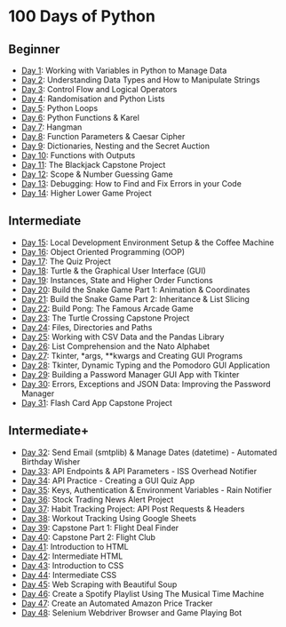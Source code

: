 # 100 Days of Python

## Beginner
- [Day 1](./day01): Working with Variables in Python to Manage Data
- [Day 2](./day02): Understanding Data Types and How to Manipulate Strings
- [Day 3](./day03): Control Flow and Logical Operators
- [Day 4](./day04): Randomisation and Python Lists
- [Day 5](./day05): Python Loops
- [Day 6](./day06): Python Functions & Karel
- [Day 7](./day07): Hangman
- [Day 8](./day08): Function Parameters & Caesar Cipher
- [Day 9](./day09): Dictionaries, Nesting and the Secret Auction
- [Day 10](./day10): Functions with Outputs
- [Day 11](./day11): The Blackjack Capstone Project
- [Day 12](./day12): Scope & Number Guessing Game
- [Day 13](./day13): Debugging: How to Find and Fix Errors in your Code
- [Day 14](./day14): Higher Lower Game Project

## Intermediate
- [Day 15](./day15): Local Development Environment Setup & the Coffee Machine
- [Day 16](./day16): Object Oriented Programming (OOP)
- [Day 17](./day17): The Quiz Project
- [Day 18](./day18): Turtle & the Graphical User Interface (GUI)
- [Day 19](./day19): Instances, State and Higher Order Functions
- [Day 20](./day20): Build the Snake Game Part 1: Animation & Coordinates
- [Day 21](./day21): Build the Snake Game Part 2: Inheritance & List Slicing
- [Day 22](./day22): Build Pong: The Famous Arcade Game
- [Day 23](./day23): The Turtle Crossing Capstone Project
- [Day 24](./day24): Files, Directories and Paths
- [Day 25](./day25): Working with CSV Data and the Pandas Library
- [Day 26](./day26): List Comprehension and the Nato Alphabet
- [Day 27](./day27): Tkinter, *args, **kwargs and Creating GUI Programs
- [Day 28](./day28): Tkinter, Dynamic Typing and the Pomodoro GUI Application
- [Day 29](./day29): Building a Password Manager GUI App with Tkinter
- [Day 30](./day30): Errors, Exceptions and JSON Data: Improving the Password Manager
- [Day 31](./day31): Flash Card App Capstone Project

## Intermediate+
- [Day 32](./day32): Send Email (smtplib) & Manage Dates (datetime) - Automated Birthday Wisher
- [Day 33](./day33): API Endpoints & API Parameters - ISS Overhead Notifier
- [Day 34](./day34): API Practice - Creating a GUI Quiz App
- [Day 35](./day35): Keys, Authentication & Environment Variables - Rain Notifier
- [Day 36](./day36): Stock Trading News Alert Project
- [Day 37](./day37): Habit Tracking Project: API Post Requests & Headers
- [Day 38](./day38): Workout Tracking Using Google Sheets
- [Day 39](./day39): Capstone Part 1: Flight Deal Finder
- [Day 40](./day40): Capstone Part 2: Flight Club
- [Day 41](./day41): Introduction to HTML
- [Day 42](./day42): Intermediate HTML
- [Day 43](./day43): Introduction to CSS
- [Day 44](./day44): Intermediate CSS
- [Day 45](./day45): Web Scraping with Beautiful Soup
- [Day 46](./day46): Create a Spotify Playlist Using The Musical Time Machine
- [Day 47](./day47): Create an Automated Amazon Price Tracker
- [Day 48](./day48): Selenium Webdriver Browser and Game Playing Bot